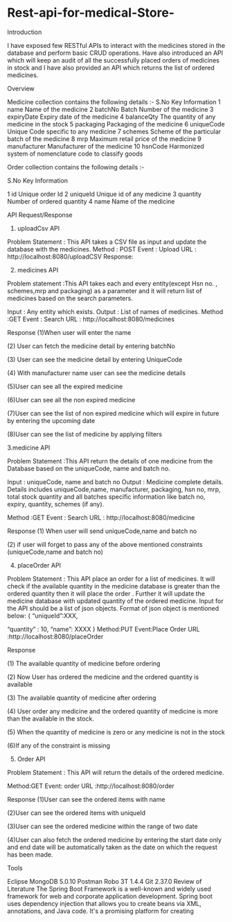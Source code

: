 # Rest-api-for-medical-Store-


Introduction

I have exposed few RESTful APIs to interact with the medicines stored in the database and perform basic CRUD operations. Have also
introduced an API which will keep an audit of all the successfully placed orders of medicines in stock and I have also provided an API which
returns the list of ordered medicines.


Overview

Medicine collection contains the following details :-
S.No Key Information
1 name Name of the medicine
2 batchNo Batch Number of the medicine
3 expiryDate Expiry date of the medicine
4 balanceQty The quantity of any medicine in the stock
5 packaging Packaging of the medicine
6 uniqueCode Unique Code specific to any medicine
7 schemes Scheme of the particular batch of the medicine
8 mrp Maximum retail price of the medicine
9 manufacturer Manufacturer of the medicine
10 hsnCode Harmonized system of nomenclature code to classify goods


Order collection contains the following details :-

S.No Key Information

1 id Unique order Id
2 uniqueId Unique id of any medicine
3 quantity Number of ordered quantity
4 name Name of the medicine



API Request/Response

1. uploadCsv API

Problem Statement : This API takes a CSV file as input and update the database with the medicines.
Method : POST
Event : Upload
URL : http://localhost:8080/uploadCSV
Response:


2. medicines API

Problem statement :This API takes each and every entity(except Hsn no. , schemes,mrp and packaging) as a parameter and it will return list of
medicines based on the search parameters.

Input : Any entity which exists.
Output : List of names of medicines.
Method :GET
Event : Search
URL : http://localhost:8080/medicines

Response
(1)When user will enter the name

(2) User can fetch the medicine detail by entering batchNo

(3) User can see the medicine detail by entering UniqueCode

(4) With manufacturer name user can see the medicine details

(5)User can see all the expired medicine

(6)User can see all the non expired medicine

(7)User can see the list of non expired medicine which will expire in future by entering the upcoming date

(8)User can see the list of medicine by applying filters

3.medicine API

Problem Statement :This API return the details of one medicine from the Database based on the uniqueCode, name and batch no.

Input : uniqueCode, name and batch no
Output : Medicine complete details. Details includes uniqueCode,name, manufacturer, packaging, hsn no, mrp, total stock quantity and all
batches specific information like batch no, expiry, quantity, schemes (if any).

Method :GET
Event : Search
URL : http://localhost:8080/medicine

Response
(1) When user will send uniqueCode,name and batch no

(2) if user will forget to pass any of the above mentioned constraints (uniqueCode,name and batch no)


4. placeOrder API

Problem Statement : This API place an order for a list of medicines. It will check if the available quantity in the medicine database is greater than
the ordered quantity then it will place the order . Further it will update the medicine database with updated quantity of the ordered medicine. Input
for the API should be a list of json objects. Format of json object is mentioned below:
{
“uniqueId”:XXX,

“quantity” : 10,
“name”: XXXX
}
Method:PUT
Event:Place Order
URL :http://localhost:8080/placeOrder

Response

(1) The available quantity of medicine before ordering

(2) Now User has ordered the medicine and the ordered quantity is available

(3) The available quantity of medicine after ordering

(4) User order any medicine and the ordered quantity of medicine is more than the available in the stock.

(5) When the quantity of medicine is zero or any medicine is not in the stock

(6)If any of the constraint is missing


5. Order API

Problem Statement : This API will return the details of the ordered medicine.

Method:GET
Event: order
URL :http://localhost:8080/order

Response
(1)User can see the ordered items with name

(2)User can see the ordered items with uniqueId

(3)User can see the ordered medicine within the range of two date

(4)User can also fetch the ordered medicine by entering the start date only and end date will be automatically taken as the date on
which the request has been made.

Tools

Eclipse
MongoDB 5.0.10
Postman
Robo 3T 1.4.4
Git 2.37.0
Review of Literature
The Spring Boot Framework is a well-known and widely used framework for web and corporate application development. Spring boot uses
dependency injection that allows you to create beans via XML, annotations, and Java code. It's a promising platform for creating

